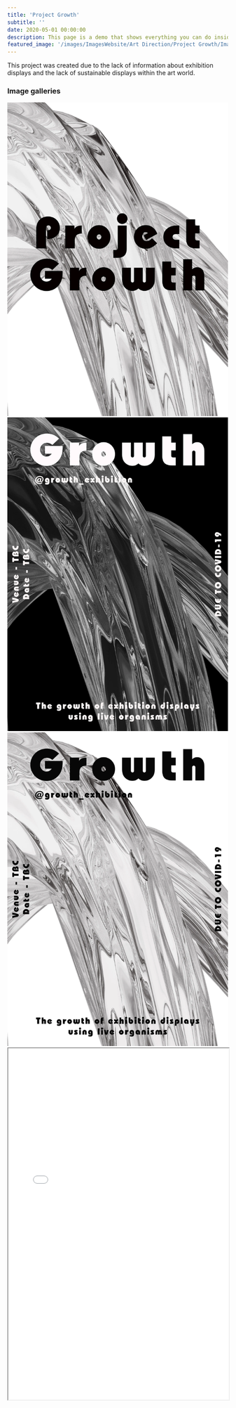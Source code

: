 ```yaml
---
title: 'Project Growth'
subtitle: ''
date: 2020-05-01 00:00:00
description: This page is a demo that shows everything you can do inside portfolio and blog posts.
featured_image: '/images/ImagesWebsite/Art Direction/Project Growth/Image-of-project-Logo.webp'
---
```


This project was created due to the lack of information about exhibition displays and the lack of sustainable displays within the art world.

### Image galleries

<div class="gallery" data-columns="3">
	<img src="/images/ImagesWebsite/Art Direction/Project Growth/Image-of-project-Logo.webp">
	<img src="/images/ImagesWebsite/Art Direction/Project Growth/Digital-Poster-for-project_Blackupdated.webp">
	<img src="/images/ImagesWebsite/Art Direction/Project Growth/Digital-Poster-for-project_Whiteupdated.webp">
</div>

<iframe src="/images/Locating Practice.pdf" width="100%" height="800"></iframe>